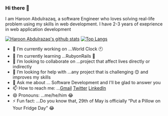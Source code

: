 ### Hi there 👋

<!--
**Haroonabdulrazaq/Haroonabdulrazaq** is a ✨ _special_ ✨ repository because its `README.md` (this file) appears on your GitHub profile.
Here are some ideas to get you started:
-->
I am Haroon Abdulrazaq, a software Engineer who loves solving real-life problem using my skills in web development. I have 2-3 years of exeprience in web application development


[![Haroon Abdulrazaq's github stats](https://github-readme-stats.vercel.app/api?username=Haroonabdulrazaq&show_icons=true)](https://github.com/Haroonabdulrazaq/github-readme-stats)  [![Top Langs](https://github-readme-stats.vercel.app/api/top-langs/?username=Haroonabdulrazaq&show_icons=true&layout=compact)](https://github.com/Haroonabdulrazaq/github-readme-stats)

- 🔭 I’m currently working on ...World Clock :clock10:
- 🌱 I’m currently learning ...RubyonRails :suspension_railway:
- 👯 I’m looking to collaborate on ...project that affect lives directly or indirectly
- 🤔 I’m looking for help with ...any project that is challenging :blush: and improves my skills
- 💬 Ask me about ... Software Development and I'll be glad to answer you
- 📫 How to reach me: ...[Gmail](Haroonabdulrazaq@gmai.com)
[Twitter](https://twitter.com/Hanq_o)
[LinkedIn](https://www.linkedin.com/in/haroonabdulrazaq/)
- 😄 Pronouns: ...me/he/him :joy:
- ⚡ Fun fact: ...Do you know that, 29th of May is officially “Put a Pillow on Your Fridge Day” :joy:
